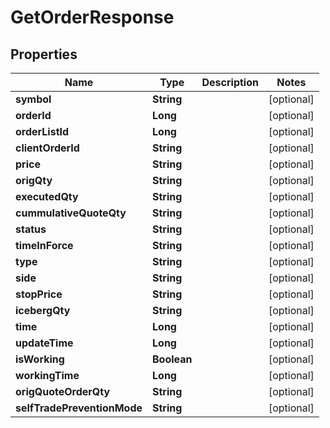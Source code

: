 

# GetOrderResponse


## Properties

| Name | Type | Description | Notes |
|------------ | ------------- | ------------- | -------------|
|**symbol** | **String** |  |  [optional] |
|**orderId** | **Long** |  |  [optional] |
|**orderListId** | **Long** |  |  [optional] |
|**clientOrderId** | **String** |  |  [optional] |
|**price** | **String** |  |  [optional] |
|**origQty** | **String** |  |  [optional] |
|**executedQty** | **String** |  |  [optional] |
|**cummulativeQuoteQty** | **String** |  |  [optional] |
|**status** | **String** |  |  [optional] |
|**timeInForce** | **String** |  |  [optional] |
|**type** | **String** |  |  [optional] |
|**side** | **String** |  |  [optional] |
|**stopPrice** | **String** |  |  [optional] |
|**icebergQty** | **String** |  |  [optional] |
|**time** | **Long** |  |  [optional] |
|**updateTime** | **Long** |  |  [optional] |
|**isWorking** | **Boolean** |  |  [optional] |
|**workingTime** | **Long** |  |  [optional] |
|**origQuoteOrderQty** | **String** |  |  [optional] |
|**selfTradePreventionMode** | **String** |  |  [optional] |



